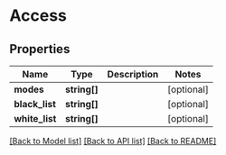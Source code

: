 # Access

## Properties
Name | Type | Description | Notes
------------ | ------------- | ------------- | -------------
**modes** | **string[]** |  | [optional] 
**black_list** | **string[]** |  | [optional] 
**white_list** | **string[]** |  | [optional] 

[[Back to Model list]](../README.md#documentation-for-models) [[Back to API list]](../README.md#documentation-for-api-endpoints) [[Back to README]](../README.md)


